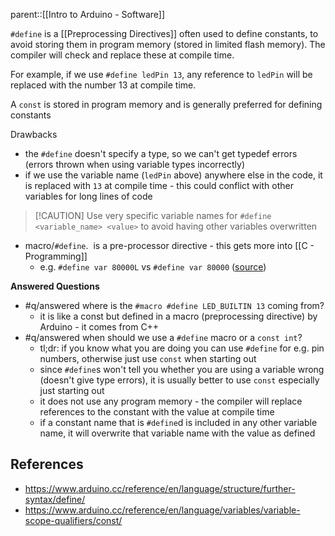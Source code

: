 parent::[[Intro to Arduino - Software]]

`#define` is a [[Preprocessing Directives]] often used to define constants, to avoid storing them in program memory (stored in limited flash memory). The compiler will check and replace these at compile time.

For example, if we use `#define ledPin 13`, any reference to `ledPin` will be replaced with the number 13 at compile time. 

A `const` is stored in program memory and is generally preferred for defining constants

Drawbacks
- the `#define` doesn't specify a type, so we can't get typedef errors (errors thrown when using variable types incorrectly)
- if we use the variable name (`ledPin` above) anywhere else in the code, it is replaced with `13` at compile time - this could conflict with other variables for long lines of code

> [!CAUTION] Use very specific variable names for `#define <variable_name> <value>` to avoid having other variables overwritten


- macro/`#define`.  is a pre-processor directive - this gets more into [[C - Programming]] 
	- e.g. `#define var 80000L` vs `#define var 80000`  ([source](https://forum.arduino.cc/t/when-to-use-const-int-int-or-define/668071/6?u=that_marouk_ish))

**Answered Questions**
- #q/answered where is the `#macro #define LED_BUILTIN 13` coming from? 
	- it is like a const but defined in a macro (preprocessing directive) by Arduino - it comes from C++
- #q/answered when should we use a `#define` macro or a `const int`? 
	- tl;dr: if you know what you are doing you can use `#define` for e.g. pin numbers, otherwise just use `const` when starting out
	- since `#define`s won't tell you whether you are using a variable wrong (doesn't give type errors), it is usually better to use `const`  especially just starting out
	- it does not use any program memory - the compiler will replace references to the constant with the value at compile time
	- if a constant name that is `#define`d is included in any other variable name, it will overwrite that variable name with the value as defined


## References
- https://www.arduino.cc/reference/en/language/structure/further-syntax/define/
- https://www.arduino.cc/reference/en/language/variables/variable-scope-qualifiers/const/